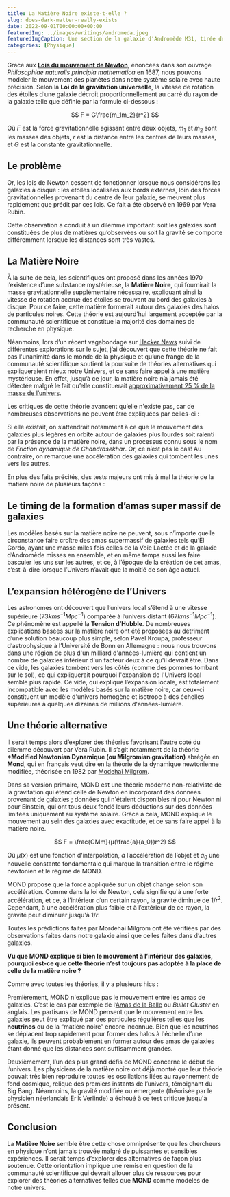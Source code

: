 ```yaml
---
title: La Matière Noire existe-t-elle ?
slug: does-dark-matter-really-exists
date: 2022-09-01T00:00:00+00:00
featuredImg: ../images/writings/andromeda.jpeg
featuredImgCaption: Une section de la galaxie d'Andromède M31, tirée de l'image la plus grande et la plus détaillée jamais prise par le télescope Hubble. L'image complète montre plus de 100 millions d'étoiles s'étendant sur plus de 40 000 années-lumière. Avec l'aimable autorisation de la NASA, de l'ESA, de J Dalcanton, de B F Williams, de L C Johnson (Université de Washington), de l'équipe PHAT et de R Gendler.
categories: [Physique]
---
```


Grace aux **[Lois du mouvement de Newton](https://fr.wikipedia.org/wiki/Lois_du_mouvement_de_Newton)**, énoncées dans son ouvrage _Philosophiae naturalis principia mathematica_ en 1687, nous pouvons modeler le mouvement des planètes dans notre système solaire avec haute précision. Selon la **Loi de la gravitation universelle**, la vitesse de rotation des étoiles d’une galaxie décroit proportionnellement au carré du rayon de la galaxie telle que définie par la formule ci-dessous :

$$
F = G\frac{m_1m_2}{r^2}
$$

Où $F$ est la force gravitationnelle agissant entre deux objets, $m_1$ et $m_2$ sont les masses des objets, $r$ est la distance entre les centres de leurs masses, et $G$ est la constante gravitationnelle.

## Le problème

Or, les lois de Newton cessent de fonctionner lorsque nous considérons les galaxies à disque : les étoiles localisées aux bords externes, loin des forces gravitationnelles provenant du centre de leur galaxie, se meuvent plus rapidement que prédit par ces lois. Ce fait a été observé en 1969 par Vera Rubin.

Cette observation a conduit à un dilemme important: soit les galaxies sont constituées de plus de matières qu’observées ou soit la gravité se comporte différemment lorsque les distances sont très vastes.

## La Matière Noire

À la suite de cela, les scientifiques ont proposé dans les années 1970 l’existence d’une substance mystérieuse, la **Matière Noire**, qui fournirait la masse gravitationnelle supplémentaire nécessaire, expliquant ainsi la vitesse de rotation accrue des étoiles se trouvant au bord des galaxies à disque. Pour ce faire, cette matière formerait autour des galaxies des halos de particules noires. Cette théorie est aujourd’hui largement acceptée par la communauté scientifique et constitue la majorité des domaines de recherche en physique.

Néanmoins, lors d’un récent vagabondage sur [Hacker News](https://news.ycombinator.com/item?id=32414870) suivi de différentes explorations sur le sujet, j’ai découvert que cette théorie ne fait pas l'unanimité dans le monde de la physique et qu’une frange de la communauté scientifique soutient la poursuite de théories alternatives qui expliqueraient mieux notre Univers, et ce sans faire appel à une matière mystérieuse. En effet, jusqu’à ce jour, la matière noire n’a jamais été détectée malgré le fait qu’elle constituerait [approximativement 25 % de la masse de l’univers](https://iai.tv/articles/dark-matter-doesnt-exist-auid-2180).

Les critiques de cette théorie avancent qu’elle n'existe pas, car de nombreuses observations ne peuvent être expliquées par celles-ci :

Si elle existait, on s’attendrait notamment à ce que le mouvement des galaxies plus légères en orbite autour de galaxies plus lourdes soit ralenti par la présence de la matière noire, dans un processus connu sous le nom de _Friction dynamique de Chandrasekhar_. Or, ce n’est pas le cas! Au contraire, on remarque une accélération des galaxies qui tombent les unes vers les autres.

En plus des faits précités, des tests majeurs ont mis à mal la théorie de la matière noire de plusieurs façons :

## Le timing de la formation d’amas super massif de galaxies

Les modèles basés sur la matière noire ne peuvent, sous n’importe quelle circonstance faire croître des amas supermassif de galaxies tels qu’El Gordo, ayant une masse miles fois celles de la Voie Lactée et de la galaxie d’Andromède misses en ensemble, et en même temps aussi les faire basculer les uns sur les autres, et ce, à l’époque de la création de cet amas, c’est-à-dire lorsque l’Univers n’avait que la moitié de son âge actuel.

## L’expansion hétérogène de l’Univers

Les astronomes ont découvert que l’univers local s’étend à une vitesse supérieure ($73 km s^{-1} Mpc^{-1}$) comparée à l’univers distant ($67 km s^{-1} Mpc^{-1}$). Ce phénomène est appellé la **Tension d’Hubble**. De nombreuses explications basées sur la matière noire ont été proposées au détriment d’une solution beaucoup plus simple, selon Pavel Kroupa, professeur d’astrophysique à l’Université de Bonn en Allemagne : nous nous trouvons dans une région de plus d'un milliard d'années-lumière qui contient un nombre de galaxies inférieur d'un facteur deux à ce qu'il devrait être. Dans ce vide, les galaxies tombent vers les côtés (comme des pommes tombant sur le sol), ce qui expliquerait pourquoi l'expansion de l'Univers local semble plus rapide. Ce vide, qui explique l’expansion locale, est totalement incompatible avec les modèles basés sur la matière noire, car ceux-ci constituent un modèle d'univers homogène et isotrope à des échelles supérieures à quelques dizaines de millions d'années-lumière.

## Une théorie alternative

Il serait temps alors d’explorer des théories favorisant l’autre coté du dilemme découvert par Vera Rubin. Il s’agit notamment de la théorie **\*Modified Newtonian Dynamique (ou Milgromian gravitation)** abrégée en **Mond**, qui en français veut dire en la théorie de la dynamique newtonienne modifiée, théorisée en 1982 par [Modehai Milgrom](https://fr.wikipedia.org/wiki/Mordehai_Milgrom).

Dans sa version primaire, MOND est une théorie moderne non-relativiste de la gravitation qui étend celle de Newton en incorporant des données provenant de galaxies ; données qui n'étaient disponibles ni pour Newton ni pour Einstein, qui ont tous deux fondé leurs déductions sur des données limitées uniquement au système solaire. Grâce à cela, MOND explique le mouvement au sein des galaxies avec exactitude, et ce sans faire appel à la matière noire.

$$
F = \frac{GMm}{μ(\frac{a}{a_0})r^2}
$$

Où $μ(x)$ est une fonction d'interpolation, $a$ l’accélération de l’objet et $a_0$ une nouvelle constante fondamentale qui marque la transition entre le régime newtonien et le régime de MOND.

MOND propose que la force appliquée sur un objet change selon son accélération. Comme dans la loi de Newton, cela signifie qu'à une forte accélération, et ce, à l’intérieur d’un certain rayon, la gravité diminue de $1/r^2$. Cependant, à une accélération plus faible et à l’extérieur de ce rayon, la gravité peut diminuer jusqu'à $1/r$.

Toutes les prédictions faites par Mordehai Milgrom ont été vérifiées par des observations faites dans notre galaxie ainsi que celles faites dans d’autres galaxies.

**Vu que MOND explique si bien le mouvement à l’intérieur des galaxies, pourquoi est-ce que cette théorie n’est toujours pas adoptée à la place de celle de la matière noire ?**

Comme avec toutes les théories, il y a plusieurs hics :

Premièrement, MOND n'explique pas le mouvement entre les amas de galaxies. C’est le cas par exemple de l’[Amas de la Balle](https://fr.wikipedia.org/wiki/Amas_de_la_Balle) ou _Bullet Cluster_ en anglais. Les partisans de MOND pensent que le mouvement entre les galaxies peut être expliqué par des particules régulières telles que les **neutrinos** ou de la “matière noire” encore inconnue. Bien que les neutrinos se déplacent trop rapidement pour former des halos à l'échelle d’une galaxie, ils peuvent probablement en former autour des amas de galaxies étant donné que les distances sont suffisamment grandes.

Deuxièmement, l’un des plus grand défis de MOND concerne le début de l’univers. Les physiciens de la matière noire ont déjà montré que leur théorie pouvait très bien reproduire toutes les oscillations liées au rayonnement de fond cosmique, relique des premiers instants de l’univers, témoignant du Big Bang. Néanmoins, la gravité modifiée ou émergente (théorisée par le physicien néerlandais Erik Verlinde) a échoué à ce test critique jusqu'à présent.

## Conclusion

La **Matière Noire** semble être cette chose omniprésente que les chercheurs en physique n’ont jamais trouvée malgré de puissantes et sensibles expériences. Il serait temps d’explorer des alternatives de façon plus soutenue. Cette orientation implique une remise en question de la communauté scientifique qui devrait allouer plus de ressources pour explorer des théories alternatives telles que **MOND** comme modèles de notre univers.
